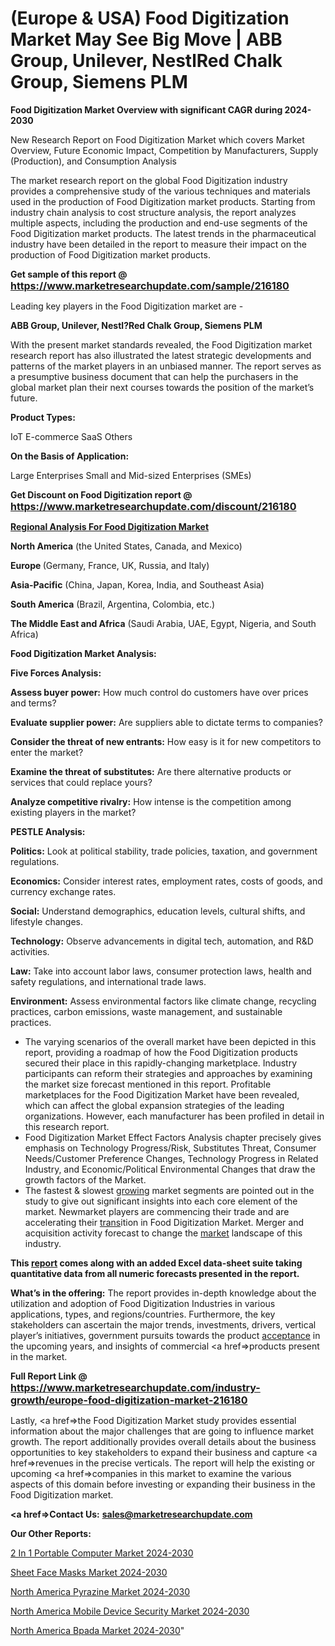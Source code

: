 # (Europe & USA) Food Digitization Market May See Big Move | ABB Group, Unilever, NestlRed Chalk Group, Siemens PLM

<strong>Food Digitization Market Overview with significant CAGR during 2024-2030</strong>

New Research Report on Food Digitization Market which covers Market Overview, Future Economic Impact, Competition by Manufacturers, Supply (Production), and Consumption Analysis

The market research report on the global Food Digitization industry provides a comprehensive study of the various techniques and materials used in the production of Food Digitization market products. Starting from industry chain analysis to cost structure analysis, the report analyzes multiple aspects, including the production and end-use segments of the Food Digitization market products. The latest trends in the pharmaceutical industry have been detailed in the report to measure their impact on the production of Food Digitization market products.

<strong>Get sample of this report @ <a href=https://www.marketresearchupdate.com/sample/216180><font size=3 color=#0000ff>https://www.marketresearchupdate.com/sample/216180</font></a></strong>

Leading key players in the Food Digitization market are -

<strong>ABB Group, Unilever, Nestl?Red Chalk Group, Siemens PLM</strong>

With the present market standards revealed, the Food Digitization market research report has also illustrated the latest strategic developments and patterns of the market players in an unbiased manner. The report serves as a presumptive business document that can help the purchasers in the global market plan their next courses towards the position of the market’s future.

<strong>Product Types:</strong>

IoT
E-commerce
SaaS
Others

<strong>On the Basis of Application:</strong>

Large Enterprises
Small and Mid-sized Enterprises (SMEs)

<strong>Get Discount on Food Digitization report @ <a href=https://www.marketresearchupdate.com/discount/216180><font size=3 color=#0000ff>https://www.marketresearchupdate.com/discount/216180</font></a></strong>

<strong><u><b>Regional Analysis For Food Digitization Market</b></u></strong>

<strong><b>North America</b></strong> (the United States, Canada, and Mexico)

<strong><b>Europe </b></strong>(Germany, France, UK, Russia, and Italy)

<strong><b>Asia-Pacific</b></strong> (China, Japan, Korea, India, and Southeast Asia)

<strong><b>South America</b></strong> (Brazil, Argentina, Colombia, etc.)

<strong><b>The Middle East and Africa</b></strong> (Saudi Arabia, UAE, Egypt, Nigeria, and South Africa)

<strong>Food Digitization Market Analysis:</strong>

<strong>Five Forces Analysis:</strong>

<strong>Assess buyer power:</strong> How much control do customers have over prices and terms?

<strong>Evaluate supplier power:</strong> Are suppliers able to dictate terms to companies?

<strong>Consider the threat of new entrants:</strong> How easy is it for new competitors to enter the market?

<strong>Examine the threat of substitutes:</strong> Are there alternative products or services that could replace yours?

<strong>Analyze competitive rivalry:</strong> How intense is the competition among existing players in the market?

<strong>PESTLE Analysis:</strong>

<strong>Politics:</strong> Look at political stability, trade policies, taxation, and government regulations.

<strong>Economics:</strong> Consider interest rates, employment rates, costs of goods, and currency exchange rates.

<strong>Social:</strong> Understand demographics, education levels, cultural shifts, and lifestyle changes.

<strong>Technology:</strong> Observe advancements in digital tech, automation, and R&D activities.

<strong>Law:</strong> Take into account labor laws, consumer protection laws, health and safety regulations, and international trade laws.

<strong>Environment:</strong> Assess environmental factors like climate change, recycling practices, carbon emissions, waste management, and sustainable practices.

<ul>
  <li>The varying scenarios of the overall market have been depicted in this report, providing a roadmap of how the Food Digitization products secured their place in this rapidly-changing marketplace. Industry participants can reform their strategies and approaches by examining the market size forecast mentioned in this report. Profitable marketplaces for the Food Digitization Market have been revealed, which can affect the global expansion strategies of the leading organizations. However, each manufacturer has been profiled in detail in this research report.</li>
  <li>Food Digitization Market Effect Factors Analysis chapter precisely gives emphasis on Technology Progress/Risk, Substitutes Threat, Consumer Needs/Customer Preference Changes, Technology Progress in Related Industry, and Economic/Political Environmental Changes that draw the growth factors of the Market.</li>
  <li>The fastest &amp; slowest <a href=ASDF991299>growing</a> market segments are pointed out in the study to give out significant insights into each core element of the market. Newmarket players are commencing their trade and are accelerating their <a href=>trans</a>ition in Food Digitization Market. Merger and acquisition activity forecast to change the <a href=>market</a> landscape of this industry.</li>
</ul>
<strong>This <a href=>report</a> comes along with an added Excel data-sheet suite taking quantitative data from all numeric forecasts presented in the report.</strong>

<strong>What’s in the offering:</strong> The report provides in-depth knowledge about the utilization and adoption of Food Digitization Industries in various applications, types, and regions/countries. Furthermore, the key stakeholders can ascertain the major trends, investments, drivers, vertical player’s initiatives, government pursuits towards the product <a href=ASDF881288>acceptance</a> in the upcoming years, and insights of commercial <a href=>products</a> present in the market.

<strong>Full Report Link @ <a href=https://www.marketresearchupdate.com/industry-growth/europe-food-digitization-market-216180><font size=3 color=#0000ff>https://www.marketresearchupdate.com/industry-growth/europe-food-digitization-market-216180</font></a></strong>

Lastly, <a href=>the</a> Food Digitization Market study provides essential information about the major challenges that are going to influence market growth. The report additionally provides overall details about the business opportunities to key stakeholders to expand their business and capture <a href=>revenues</a> in the precise verticals. The report will help the existing or upcoming <a href=>companies</a> in this market to examine the various aspects of this domain before investing or expanding their business in the Food Digitization market.

<strong><a href=><strong>Contact Us:</strong></a></strong>
<strong>sales@marketresearchupdate.com</strong>

<strong>Our Other Reports:</strong>

<a href=https://www.linkedin.com/pulse/2-in-1-portable-computer-market-2023-future-scope>2 In 1 Portable Computer Market 2024-2030</a>

<a href=https://www.linkedin.com/pulse/sheet-face-masks-market-size-share-outlook-growth>Sheet Face Masks Market 2024-2030</a>

<a href=https://www.linkedin.com/pulse/north-america-pyrazine-market-2023-brief-regionwise>North America Pyrazine Market 2024-2030</a>

<a href=https://www.linkedin.com/pulse/north-america-mobile-device-security-market-challenges-60q1f/>North America Mobile Device Security Market 2024-2030</a>

<a href=https://www.linkedin.com/pulse/north-america-bpada-market-statistics-2023-current-rkfaf/>North America Bpada Market 2024-2030</a>"
